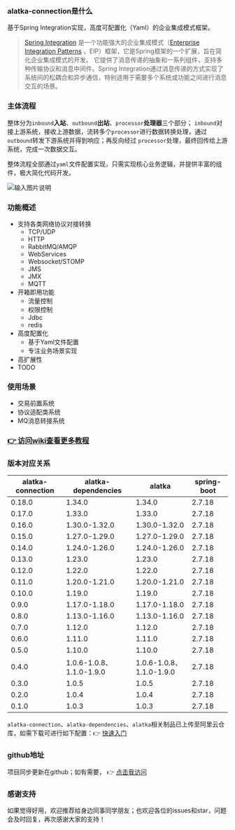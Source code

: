 ### alatka-connection是什么

基于Spring Integration实现，高度可配置化（Yaml）的企业集成模式框架。

> [Spring Integration](https://spring.io/projects/spring-integration)
> 是一个功能强大的企业集成模式（[Enterprise Integration Patterns](http://www.eaipatterns.com)
> ，EIP）框架，它是Spring框架的一个扩展，旨在简化企业集成模式的开发。
> 它提供了消息传递的抽象和一系列组件，支持多种传输协议和消息中间件。Spring
> Integration通过消息传递的方式实现了系统间的松耦合和异步通信，特别适用于需要多个系统或功能之间进行消息交互的场景。

### 主体流程

整体分为`inbound`**入站**、`outbound`**出站**、`processor`**处理器**三个部分；
`inbound`对接上游系统，接收上游数据，流转多个`processor`进行数据转换处理，通过`outbound`转发下游系统并得到响应；再反向经过
`processor`处理，最终回传给上游系统，完成一次数据交互。

整体流程全部通过`yaml`文件配置实现，只需实现核心业务逻辑，并提供丰富的组件，极大简化代码开发。

![输入图片说明](https://foruda.gitee.com/images/1732331639122176984/d37045c1_2152177.png "alatka-connection流程概述.drawio.png")

### 功能概述

- 支持各类网络协议对接转换
    - TCP/UDP
    - HTTP
    - RabbitMQ/AMQP
    - WebServices
    - Websocket/STOMP
    - JMS
    - JMX
    - MQTT
- 开箱即用功能
    - 流量控制
    - 权限控制
    - Jdbc
    - redis
- 高度配置化
    - 基于Yaml文件配置
    - 专注业务场景实现
- 高扩展性
- TODO

### 使用场景

- 交易前置系统
- 协议适配类系统
- MQ消息转接系统

### [ :point_right: 访问wiki查看更多教程](https://gitee.com/asuka2001/alatka-connection/wikis)

### 版本对应关系

| alatka-connection | alatka-dependencies     | alatka                  | spring-boot |
|-------------------|-------------------------|-------------------------|-------------|
| 0.18.0            | 1.34.0                  | 1.34.0                  | 2.7.18      |
| 0.17.0            | 1.33.0                  | 1.33.0                  | 2.7.18      |
| 0.16.0            | 1.30.0-1.32.0           | 1.30.0-1.32.0           | 2.7.18      |
| 0.15.0            | 1.27.0-1.29.0           | 1.27.0-1.29.0           | 2.7.18      |
| 0.14.0            | 1.24.0-1.26.0           | 1.24.0-1.26.0           | 2.7.18      |
| 0.13.0            | 1.23.0                  | 1.23.0                  | 2.7.18      |
| 0.12.0            | 1.22.0                  | 1.22.0                  | 2.7.18      |
| 0.11.0            | 1.20.0-1.21.0           | 1.20.0-1.21.0           | 2.7.18      |
| 0.10.0            | 1.19.0                  | 1.19.0                  | 2.7.18      |
| 0.9.0             | 1.17.0-1.18.0           | 1.17.0-1.18.0           | 2.7.18      |
| 0.8.0             | 1.13.0-1.16.0           | 1.13.0-1.16.0           | 2.7.18      |
| 0.7.0             | 1.12.0                  | 1.12.0                  | 2.7.18      |
| 0.6.0             | 1.11.0                  | 1.11.0                  | 2.7.18      |
| 0.5.0             | 1.10.0                  | 1.10.0                  | 2.7.18      |
| 0.4.0             | 1.0.6-1.0.8、1.1.0-1.9.0 | 1.0.6-1.0.8、1.1.0-1.9.0 | 2.7.18      |
| 0.3.0             | 1.0.5                   | 1.0.5                   | 2.7.18      |
| 0.2.0             | 1.0.4                   | 1.0.4                   | 2.7.18      |
| 0.1.0             | 1.0.3                   | 1.0.3                   | 2.7.18      |

`alatka-connection`、`alatka-dependencies`、`alatka`相关制品已上传至阿里云仓库，如需下载可进行如下配置：:point_right: [快速入门](https://gitee.com/asuka2001/alatka-connection/wikis/%E4%BA%8C%E3%80%81%E5%BF%AB%E9%80%9F%E5%85%A5%E9%97%A8)

### github地址

项目同步更新在github；如有需要， :point_right: [点击我访问](https://github.com/goGetSomeFries/alatka-connection)

### 感谢支持

如果觉得好用，欢迎推荐给身边同事同学朋友；也欢迎各位的issues和star，问题会及时回复，再次感谢大家的支持！